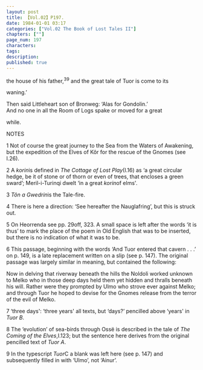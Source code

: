 ```yaml
---
layout: post
title: 【Vol.02】P197.
date: 1984-01-01 03:17
categories: ["Vol.02 The Book of Lost Tales II"]
chapters: [""]
page_num: 197
characters: 
tags: 
description: 
published: true
---
```


<p style="text-indent: 0;">
the house of his father,<SUP>39</SUP> and the great tale of Tuor is come to its
</p>

waning.’

Then said Littleheart son of Bronweg: ‘Alas for Gondolin.’<BR>And no one in all the Room of Logs spake or moved for a great

while.

NOTES

1     Not of course the great journey to the Sea from the Waters of Awakening, but the expedition of the Elves of Kôr for the rescue of the Gnomes (see I.26).

2   A <I>korin</I>is defined in <I>The Cottage of Lost Play</I>(I.16) as ‘a great circular hedge, be it of stone or of thorn or even of trees, that encloses a green sward’; Meril-i-Turinqi dwelt ‘in a great <I>korin</I>of elms'.

3   <I>Tôn a Gwedrin</I>is the Tale-fire.

4   There is here a direction: ‘See hereafter the Nauglafring’, but this is struck out.

5   On Heorrenda see pp. 29off, 323. A small space is left after the words ‘it is thus’ to mark the place of the poem in Old English that was to be inserted, but there is no indication of what it was to be.

6   This passage, beginning with the words ‘And Tuor entered that cavern . . .’ on p. 149, is a late replacement written on a slip (see p. 147). The original passage was largely similar in meaning, but contained the following:

Now in delving that riverway beneath the hills the Noldoli worked unknown to Melko who in those deep days held them yet hidden and thralls beneath his will. Rather were they prompted by Ulmo who strove ever against Melko; and through Tuor he hoped to devise for the Gnomes release from the terror of the evil of Melko.

7   ‘three days': ‘three years' all texts, but ‘days?’ pencilled above ‘years' in <I>Tuor B</I>.

8   The ‘evolution’ of sea-birds through Ossë is described in the tale of <I>The Coming of the Elves</I>,I.123; but the sentence here derives from the original pencilled text of <I>Tuor A</I>.

9   In the typescript <I>Tuor</I>C a blank was left here (see p. 147) and subsequently filled in with ‘Ulmo’, not ‘Ainur’.

